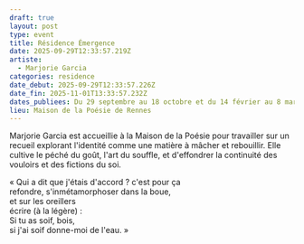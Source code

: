 ```yaml
---
draft: true
layout: post
type: event
title: Résidence Émergence
date: 2025-09-29T12:33:57.219Z
artiste:
  - Marjorie Garcia
categories: residence
date_debut: 2025-09-29T12:33:57.226Z
date_fin: 2025-11-01T13:33:57.232Z
dates_publiees: Du 29 septembre au 18 octobre et du 14 février au 8 mars
lieu: Maison de la Poésie de Rennes
---
```

Marjorie Garcia est accueillie à la Maison de la Poésie pour travailler sur un recueil explorant l'identité comme une matière à mâcher et rebouillir. Elle cultive le péché du goût, l'art du souffle, et d'effondrer la continuité des vouloirs et des fictions du soi. 

« Qui a dit que j'étais d'accord ? c'est pour ça\
refondre, s'inmétamorphoser dans la boue,\
et sur les oreillers\
écrire (à la légère) :\
Si tu as soif, bois,\
si j'ai soif donne-moi de l'eau. »